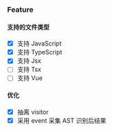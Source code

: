 ### Feature
#### 支持的文件类型

- [x] 支持 JavaScript
- [x] 支持 TypeScript
- [x] 支持 Jsx
- [ ] 支持 Tsx
- [ ] 支持 Vue

#### 优化
- [x] 抽离 visitor
- [x] 采用 event 采集 AST 识别后结果
